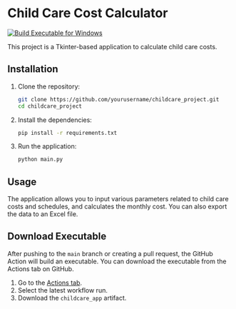 # Child Care Cost Calculator

[![Build Executable for Windows](https://github.com/ioannispol/childcare_cost_calculator/actions/workflows/build-windows.yml/badge.svg?branch=main&event=status)](https://github.com/ioannispol/childcare_cost_calculator/actions/workflows/build-windows.yml)

This project is a Tkinter-based application to calculate child care costs.

## Installation

1. Clone the repository:
    ```sh
    git clone https://github.com/yourusername/childcare_project.git
    cd childcare_project
    ```

2. Install the dependencies:
    ```sh
    pip install -r requirements.txt
    ```

3. Run the application:
    ```sh
    python main.py
    ```

## Usage

The application allows you to input various parameters related to child care costs and schedules, and calculates the monthly cost. You can also export the data to an Excel file.

## Download Executable

After pushing to the `main` branch or creating a pull request, the GitHub Action will build an executable. You can download the executable from the Actions tab on GitHub.

1. Go to the [Actions tab](https://github.com/yourusername/childcare_project/actions).
2. Select the latest workflow run.
3. Download the `childcare_app` artifact.